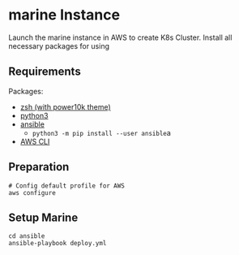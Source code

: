 marine Instance
=========

Launch the marine instance in AWS to create K8s Cluster.
Install all necessary packages for using

Requirements
------------

Packages:
- [zsh (with power10k theme)](https://dev.to/abdfnx/oh-my-zsh-powerlevel10k-cool-terminal-1no0)
- [python3](https://www.python.org/downloads/)
- [ansible](https://docs.ansible.com/ansible/latest/installation_guide/intro_installation.html)
  + `python3 -m pip install --user ansible`a
- [AWS CLI](https://docs.aws.amazon.com/cli/latest/userguide/getting-started-install.html)

Preparation
------------

```
# Config default profile for AWS
aws configure
```

Setup Marine
------------

```
cd ansible
ansible-playbook deploy.yml
```